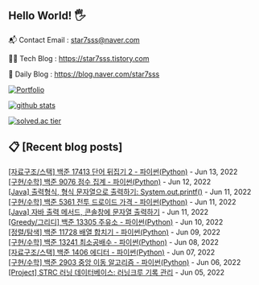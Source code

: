 ## Hello World! 🖐

📬 Contact Email : star7sss@naver.com

👨‍💻 Tech Blog : https://star7sss.tistory.com

🤪 Daily Blog : https://blog.naver.com/star7sss

[![Portfolio](https://img.shields.io/badge/Portfolio-%23000000.svg?style=for-the-badge&logo=firefox&logoColor=#FF7139)](https://fern-way-13f.notion.site/Jang-Thang-3b7b327981a2456c8ee5952eadb848b9)

[![github stats](https://github-readme-stats.vercel.app/api?username=jangThang&show_icons=true&hide_border=False)](https://star7sss.tistory.com)

[![solved.ac tier](http://mazassumnida.wtf/api/v2/generate_badge?boj=star7sss)](https://solved.ac/star7sss)

## 📋 [Recent blog posts]
[[자료구조/스택] 백준 17413 단어 뒤집기 2 - 파이썬(Python)](https://star7sss.tistory.com/391) - Jun 13, 2022<br>
[[구현/수학] 백준 9076 점수 집계 - 파이썬(Python)](https://star7sss.tistory.com/390) - Jun 12, 2022<br>
[[Java] 출력형식, 형식 문자열으로 출력하기: System.out.printf()](https://star7sss.tistory.com/601) - Jun 11, 2022<br>
[[구현/수학] 백준 5361 전투 드로이드 가격 - 파이썬(Python)](https://star7sss.tistory.com/389) - Jun 11, 2022<br>
[[Java] 자바 출력 메서드, 콘솔창에 문자열 출력하기](https://star7sss.tistory.com/600) - Jun 11, 2022<br>
[[Greedy/그리디] 백준 13305 주유소 - 파이썬(Python)](https://star7sss.tistory.com/388) - Jun 10, 2022<br>
[[정렬/탐색] 백준 11728 배열 합치기 - 파이썬(Python)](https://star7sss.tistory.com/387) - Jun 09, 2022<br>
[[구현/수학] 백준 13241 최소공배수 - 파이썬(Python)](https://star7sss.tistory.com/386) - Jun 08, 2022<br>
[[자료구조/스택] 백준 1406 에디터 - 파이썬(Python)](https://star7sss.tistory.com/385) - Jun 07, 2022<br>
[[구현/수학] 백준 2903 중앙 이동 알고리즘 - 파이썬(Python)](https://star7sss.tistory.com/384) - Jun 06, 2022<br>
[[Project] STRC 러닝 데이터베이스: 러닝크루 기록 관리](https://star7sss.tistory.com/594) - Jun 05, 2022<br>
